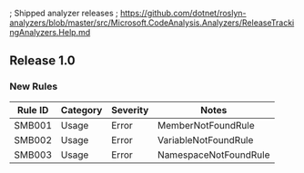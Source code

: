; Shipped analyzer releases
; https://github.com/dotnet/roslyn-analyzers/blob/master/src/Microsoft.CodeAnalysis.Analyzers/ReleaseTrackingAnalyzers.Help.md

## Release 1.0

### New Rules

Rule ID | Category | Severity | Notes
--------|----------|----------|-------
SMB001 | Usage | Error | MemberNotFoundRule
SMB002 | Usage | Error | VariableNotFoundRule
SMB003 | Usage | Error | NamespaceNotFoundRule
